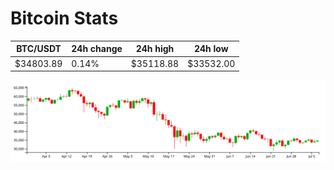 # Bitcoin Stats

BTC/USDT|24h change|24h high|24h low|
|---|---|---|---|
|$34803.89|0.14%|$35118.88|$33532.00|

<img src="./chart.svg">
